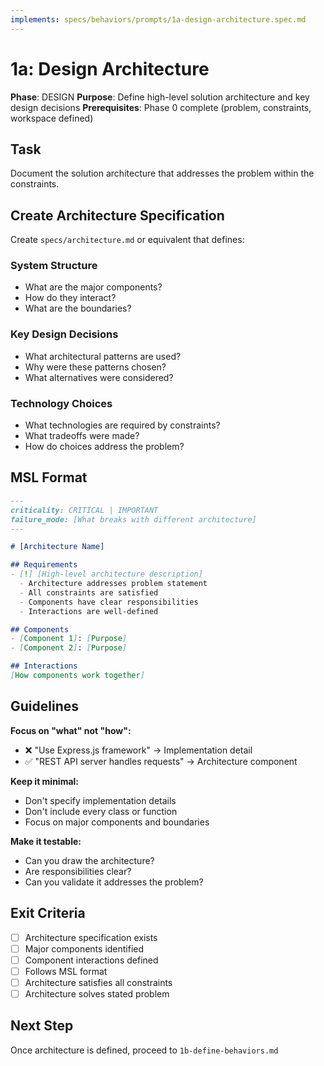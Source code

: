 ```yaml
---
implements: specs/behaviors/prompts/1a-design-architecture.spec.md
---
```


# 1a: Design Architecture

**Phase**: DESIGN
**Purpose**: Define high-level solution architecture and key design decisions
**Prerequisites**: Phase 0 complete (problem, constraints, workspace defined)

## Task

Document the solution architecture that addresses the problem within the constraints.

## Create Architecture Specification

Create `specs/architecture.md` or equivalent that defines:

### System Structure
- What are the major components?
- How do they interact?
- What are the boundaries?

### Key Design Decisions
- What architectural patterns are used?
- Why were these patterns chosen?
- What alternatives were considered?

### Technology Choices
- What technologies are required by constraints?
- What tradeoffs were made?
- How do choices address the problem?

## MSL Format

```markdown
---
criticality: CRITICAL | IMPORTANT
failure_mode: [What breaks with different architecture]
---

# [Architecture Name]

## Requirements
- [!] [High-level architecture description]
  - Architecture addresses problem statement
  - All constraints are satisfied
  - Components have clear responsibilities
  - Interactions are well-defined

## Components
- [Component 1]: [Purpose]
- [Component 2]: [Purpose]

## Interactions
[How components work together]
```

## Guidelines

**Focus on "what" not "how":**
- ❌ "Use Express.js framework" → Implementation detail
- ✅ "REST API server handles requests" → Architecture component

**Keep it minimal:**
- Don't specify implementation details
- Don't include every class or function
- Focus on major components and boundaries

**Make it testable:**
- Can you draw the architecture?
- Are responsibilities clear?
- Can you validate it addresses the problem?

## Exit Criteria

- [ ] Architecture specification exists
- [ ] Major components identified
- [ ] Component interactions defined
- [ ] Follows MSL format
- [ ] Architecture satisfies all constraints
- [ ] Architecture solves stated problem

## Next Step

Once architecture is defined, proceed to `1b-define-behaviors.md`
